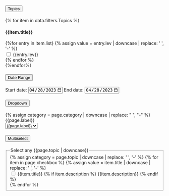 <div class="usa-accordion accordion">
  <h4 class="usa-accordion__heading">
    <button
      class="usa-accordion__button"
      aria-expanded="true"
      aria-controls="a1"
    >
      Topics
    </button>
  </h4>
  <div id="a1" class="usa-accordion__content usa-prose">
    <div class="usa-accordion accordion">
        {% for item in data.filters.Topics %}
            <h4 class="usa-accordion__heading">
              {{item.title}}
            </h4>
            <div id="b{{forloop.index}}" class="usa-accordion__content usa-prose">
            {%for entry in item.list}
                {% assign value = entry.lev | downcase | replace: ' ', '-' %}
                <div class="usa-checkbox">
                    <input class="usa-checkbox__input"
                    id="check-{{value}}"
                    type="checkbox"
                    name="{{category}}"
                    value="{{value}}"
                    />
                    <label class="usa-checkbox__label" for="check-{{value}}">
                        {{entry.lev}}
                    </label>
                </div>
              {% endfor %}
            </div>
        {%endfor%}
    </div>
  </div>
  <h4 class="usa-accordion__heading">
    <button
      class="usa-accordion__button"
      aria-expanded="false"
      aria-controls="a2"
    >
      Date Range
    </button>
  </h4>
  <div id="a2" class="usa-accordion__content usa-prose">
    <label for="start">Start date:</label>
    <input type="date" id="start" name="date-start"
          value="2023-04-28"
          min="1960-04-28" max="2023-04-28">
    </input>
    <label for="start">End date:</label>
    <input type="date" id="end" name="date-end"
          value="2023-04-28"
          min="1960-04-28" max="2023-04-28">
    </input>
  </div>
  <h4 class="usa-accordion__heading">
    <button
      class="usa-accordion__button"
      aria-expanded="false"
      aria-controls="a3"
    >
      Dropdown
    </button>
  </h4>
  <div id="a3" class="usa-accordion__content usa-prose">
    {% assign category = page.category | downcase | replace: " ", "-" %}
    <label class="usa-label" for="{{category}}">{{page.label}}</label>
    <div class="usa-combo-box">
    <select class="usa-select" name="{{category}}" id="{{category}}">
        <option value>{{page.label}}</option>
        {% for item in page.list %}
        {% assign value = item.value %}
        <option value="{{value | downcase}}">{{value}}</option>
        {% endfor %}
    </select>
    </div>
  </div>
  <h4 class="usa-accordion__heading">
    <button
      class="usa-accordion__button"
      aria-expanded="false"
      aria-controls="a4"
    >
      Multiselect
    </button>
  </h4>
  <div id="a4" class="usa-accordion__content usa-prose">
    <form class="usa-form">
        <fieldset class="usa-fieldset">
        <legend class="usa-legend">Select any {{page.topic | downcase}}</legend>
        {% assign category = page.topic | downcase | replace: ' ', '-' %}
        {% for item in page.checkbox %}
        {% assign value = item.title | downcase | replace: ' ', '-' %}
        <div class="usa-checkbox">
            <input
                {% if item.description %}
                class="usa-checkbox__input usa-checkbox__input--tile"
            {% else %}
                class="usa-checkbox__input"
            {% endif %}
            id="check-{{value}}"
            type="checkbox"
            name="{{category}}"
            value="{{value}}"
            {% if item.disabled %}
                disabled="disabled"
            {% endif %}
            />
            <label class="usa-checkbox__label" for="check-{{value}}">
                {{item.title}}
                {% if item.description %}
                    <span class="usa-checkbox__label-description">
                        {{item.description}}
                    </span>
                {% endif %}
            </label>
        </div>
        {% endfor %}
        </fieldset>
    </form>
  </div>
</div>

